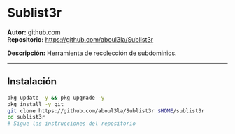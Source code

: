 # Sublist3r

**Autor:** github.com  
**Repositorio:** https://github.com/aboul3la/Sublist3r

**Descripción:** Herramienta de recolección de subdominios.

---

## Instalación

```bash
pkg update -y && pkg upgrade -y
pkg install -y git
git clone https://github.com/aboul3la/Sublist3r $HOME/sublist3r
cd sublist3r
# Sigue las instrucciones del repositorio
```
